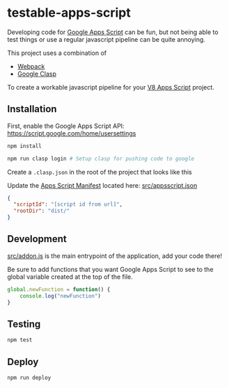 # testable-apps-script

Developing code for [Google Apps Script](https://developers.google.com/apps-script) can be fun, but not being able to test things or use a regular javascript pipeline can be quite annoying.

This project uses a combination of 

* [Webpack](https://webpack.js.org/)
* [Google Clasp](https://github.com/google/clasp)

To create a workable javascript pipeline for your [V8 Apps Script](https://developers.google.com/apps-script/guides/v8-runtime) project.

## Installation

First, enable the Google Apps Script API: https://script.google.com/home/usersettings

```bash
npm install

npm run clasp login # Setup clasp for pushing code to google
```

Create a `.clasp.json` in the root of the project that looks like this

Update the [Apps Script Manifest](https://developers.google.com/apps-script/concepts/manifests) located here: [src/appsscript.json](src/appsscript.json)


```json
{
  "scriptId": "[script id from url]",
  "rootDir": "dist/"
}
```

## Development
[src/addon.js](src/addon.js) is the main entrypoint of the application, add your code there!

Be sure to add functions that you want Google Apps Script to see to the global variable created at the top of the file.

```javascript
global.newFunction = function() {
    console.log("newFunction")
}
```

## Testing

```bash
npm test
```

## Deploy

``` bash
npm run deploy
```
